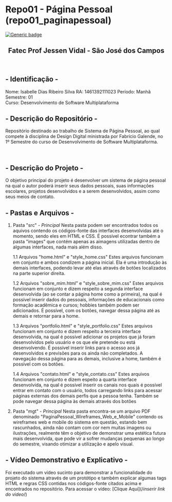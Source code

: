 # Repo01 - Página Pessoal (repo01_paginapessoal)
[![Generic badge](https://img.shields.io/badge/STATUS%20DO%20PROJETO-EM%20DESENVOLVIMENTO-yellow)](https://shields.io/)

<h2 text align="center">Fatec Prof Jessen Vidal - São José dos Campos</h2>
 <br>
 
 ## - Identificação - 
 Nome: Isabelle Dias Ribeiro Silva
 RA: 1461392111023
 Período: Manhã
 Semestre: 01    
 Curso: Desenvolvimento de Software Multiplataforma
 
 ## - Descrição do Repositório -  
Repositório destinado ao trabalho de Sistema de Página Pessoal, ao qual compete à disciplina de Design Digital ministrada por Fabrício Galende, no 1º Semestre do curso de Desenvolvimento de Software Multiplataforma.

<br>

## - Descrição do Projeto - 
O objetivo principal do projeto é desenvolver um sistema de página pessoal na qual o autor poderá inserir seus dados pessoais, suas informações escolares, projetos desenvolvidos e a serem desenvolvidos, assim como seus meios de contato.
<br>

 ## - Pastas e Arquivos - 
 1. Pasta "src" - *Principal*
 Nesta pasta podem ser encontrados todos os aquivos contendo os códigos-fonte das interfaces desenvolvidas até o momento, sendo eles em HTML e CSS. É possível econtrar também a pasta "images" que contém apenas as aimagens utilizadas dentro de algumas interfaces, nada mais além disso.
    
    1.1 Arquivos "home.html" e "style_home.css"
    Estes arquivos funcionam em conjunto e ambos condizem a página inicial. Ela é uma introdução às demais interfaces, podendo levar até elas através de botões localizados na parte superior direita.
    
    1.2 Arquivos "sobre_mim.html" e "style_sobre_mim.css"
    Estes arquivos funcionam em conjunto e dizem respeito a segunda interface desenvolvida (ao se contar a página home como a primeira), na qual é possível inserir dados do pessoais, informações de educacionais como formação acadêmica e cursos; hobbies também podem ser adicionados. É possível, com os botões, navegar dessa página até as demais e retornar para a home.
    
    1.3 Arquivos "portfolio.html" e "style_portfolio.css"
    Estes arquivos funcionam em conjunto e dizem respeito a terceira interface desenvolvida, na qual é possível adicionar os projetos que já foram desenvolvidos pelo usuário e os que ele pretende ou está desenvolvendo. É possível inserir links para o acesso aos já desenvolvidos e previsões para os ainda não completados. A navegação dessa página para as demais, inclusive a home, também é possível com os botões.
    
    1.4 Arquivos "contato.html" e "style_contato.css"
    Estes arquivos funcionam em conjunto e dizem espeito a quarta interface desenvolvida, na qual é possível inserir os canais nos quais é possível entrar em contato com o usuário, todos carregando links para acessar páginas externas dos demais perfis que a pessoa tenha. Também se pode navegar dessa página às demais através dos botões

2. Pasta "mgt" - *Principal*
Nesta pasta encontra-se um arquivo PDF denominado "PaginaPessoal_Wireframes_Web_e_Mobile" contendo os wireframes web e mobile do sistema em questão, estando bem rascunhados, ainda não contam com cor nem muitas imagens ou ilustrações, realmente têm o objetivo de demonstrar uma estética futura mais desenvolvida, que pode vir a sofrer mudanças pequenas ao longo do semestre, visando otimizar a utilização e apelo visual.

## - Vídeo Demonstrativo e Explicativo - 
Foi executado um vídeo sucinto para demonstrar a funcionalidade do projeto do sistema através de um protótipo e também explicar algumas tags HTML e regras CSS contidas nos códigos-fonte citados acima e encontrados no repositório.
Para acessar o vídeo: [Clique Aqui](/*inserir link do video*/) 
